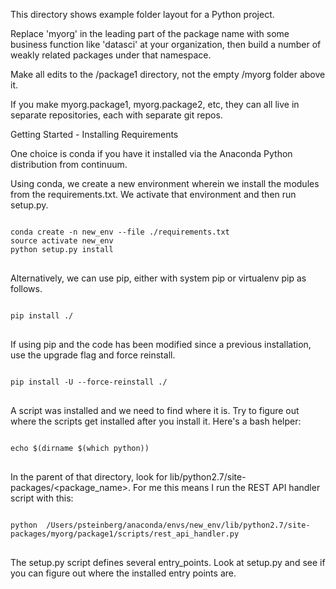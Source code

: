 This directory shows example folder layout for a Python project.

Replace 'myorg' in the leading part of the package name with 
some business function like 'datasci' at your organization, then 
build a number of weakly related packages under that namespace.

Make all edits to the /package1 directory, not the empty /myorg folder above it.

If you make myorg.package1, myorg.package2, etc, they can all live in separate
repositories, each with separate git repos.

Getting Started - Installing Requirements

One choice is conda if you have it installed via the Anaconda Python distribution
from continuum.

Using conda, we create a new environment wherein we install the modules from the requirements.txt. We activate that environment and then run setup.py.
<pre>
<code>
conda create -n new_env --file ./requirements.txt
source activate new_env
python setup.py install
</code>
</pre>
Alternatively, we can use pip, either with system pip or virtualenv pip as follows.  
<pre>
<code>
pip install ./
</code>
</pre>
If using pip and the code has been modified since a previous installation, use the upgrade flag and force reinstall.
<pre>
<code>
pip install -U --force-reinstall ./
</code>
</pre>

A script was installed and we need to find where it is.  Try to figure out where the scripts get installed after you install it.  Here's a bash helper:
<pre>
<code>
echo $(dirname $(which python))
</code>
</pre>
In the parent of that directory, look for lib/python2.7/site-packages/<package_name>. For me this means I run the REST API handler script with this:
<pre>
<code>
python  /Users/psteinberg/anaconda/envs/new_env/lib/python2.7/site-packages/myorg/package1/scripts/rest_api_handler.py
</code>
</pre>
The setup.py script defines several entry_points.  Look at setup.py and see if you can figure out where the installed entry points are.  



